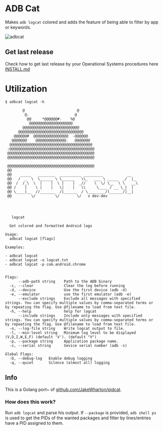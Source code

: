 # ADB Cat

Makes `adb logcat` colored and adds the feature of being able to filter by app or keywords.

![adbcat](images/adbcat1.png)

## Get last release

Check how to get last release by your Operational Systems procedures here [INSTALL.md](https://github.com/helviojunior/adbcat/blob/main/INSTALL.md)


# Utilization

```
$ adbcat logcat -h

        @                        @
         @.                     @
          @@     *@@@@@@#.    %@
           @@@@@@@@@@@@@@@@@@@@
        @@@@@@@@@@@@@@@@@@@@@@@@@@
      @@@@@@@@@@@@@@@@@@@@@@@@@@@@@@
    @@@@@@#  @@@@@@@@@@@@@@@@  -@@@@@@
   @@@@@@@    @@@@@@@@@@@@@@.   @@@@@@@
  @@@@@@@@@@@@@@@@@@@@@@@@@@@@@@@@@@@@@@
 :@@@@@@@@@@@@@@@@@@@@@@@@@@@@@@@@@@@@@@@
 @@@@@@@@@@@@@@@@@@@@@@@@@@@@@@@@@@@@@@@@
 @@@@@@@@@@@@@@@@@@@@@@@@@@@@@@@@@@@@@@@@

 @@@@@@@@@@@@@@@@@@@@@@@@@@@@@@@@@@@@@@@@
 @@
 @@    _____   ________  __________ _________           __
 @@   /  _  \  \______ \ \______   \\_   ___ \ _____  _/  |_
 @@  /  /_\  \  |    |  \ |    |  _//    \  \/ \__  \ \   __\
 @@ /    |    \ |    |   \|    |   \\     \____ / __ \_|  |
 @@ \____|__  //_______  /|______  / \________/(______/|__|
 @@         \/         \/        \/   v dev-dev




   logcat

  Get colored and formatted Android logs

Usage:
  adbcat logcat [flags]

Examples:

- adbcat logcat
- adbcat logcat -o logcat.txt
- adbcat logcat -p com.android.chrome


Flags:
      --adb-path string    Path to the ADB binary
  -c, --clear              Clear the log before running
  -d, --device             Use the first device (adb -d)
  -e, --emulator           use the first emulator (adb -e)
      --exclude strings    Exclude all messages with specified strings. You can specify multiple values by comma-separated terms or by repeating the flag. Use @filename to load from text file.
  -h, --help               help for logcat
      --include strings    Include only messages with specified strings. You can specify multiple values by comma-separated terms or by repeating the flag. Use @filename to load from text file.
  -o, --log-file string    Write logcat output to file.
  -l, --min-level string   Minimum log level to be displayed (V,D,I,W,E,F) (default 'V'). (default "V")
  -p, --package string     Application package name.
  -s, --serial string      Sevice serial number (adb -s)

Global Flags:
  -D, --debug-log   Enable debug logging
  -q, --quiet       Silence (almost all) logging

```

## Info

This is a Golang port~ of [github.com/JakeWharton/pidcat](https://github.com/JakeWharton/pidcat).

### How does this work?

Run `adb logcat` and parse his output. If `--package` is provided, `adb shell ps` is used to get the PIDs of the wanted packages and filter by lines/entries have a PID assigned to them.

